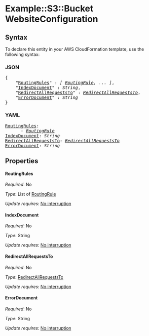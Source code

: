# Example::S3::Bucket WebsiteConfiguration

## Syntax

To declare this entity in your AWS CloudFormation template, use the following syntax:

### JSON

<pre>
{
    "<a href="#routingrules" title="RoutingRules">RoutingRules</a>" : <i>[ <a href="routingrule.md">RoutingRule</a>, ... ]</i>,
    "<a href="#indexdocument" title="IndexDocument">IndexDocument</a>" : <i>String</i>,
    "<a href="#redirectallrequeststo" title="RedirectAllRequestsTo">RedirectAllRequestsTo</a>" : <i><a href="redirectallrequeststo.md">RedirectAllRequestsTo</a></i>,
    "<a href="#errordocument" title="ErrorDocument">ErrorDocument</a>" : <i>String</i>
}
</pre>

### YAML

<pre>
<a href="#routingrules" title="RoutingRules">RoutingRules</a>: <i>
      - <a href="routingrule.md">RoutingRule</a></i>
<a href="#indexdocument" title="IndexDocument">IndexDocument</a>: <i>String</i>
<a href="#redirectallrequeststo" title="RedirectAllRequestsTo">RedirectAllRequestsTo</a>: <i><a href="redirectallrequeststo.md">RedirectAllRequestsTo</a></i>
<a href="#errordocument" title="ErrorDocument">ErrorDocument</a>: <i>String</i>
</pre>

## Properties

#### RoutingRules

_Required_: No

_Type_: List of <a href="routingrule.md">RoutingRule</a>

_Update requires_: [No interruption](https://docs.aws.amazon.com/AWSCloudFormation/latest/UserGuide/using-cfn-updating-stacks-update-behaviors.html#update-no-interrupt)

#### IndexDocument

_Required_: No

_Type_: String

_Update requires_: [No interruption](https://docs.aws.amazon.com/AWSCloudFormation/latest/UserGuide/using-cfn-updating-stacks-update-behaviors.html#update-no-interrupt)

#### RedirectAllRequestsTo

_Required_: No

_Type_: <a href="redirectallrequeststo.md">RedirectAllRequestsTo</a>

_Update requires_: [No interruption](https://docs.aws.amazon.com/AWSCloudFormation/latest/UserGuide/using-cfn-updating-stacks-update-behaviors.html#update-no-interrupt)

#### ErrorDocument

_Required_: No

_Type_: String

_Update requires_: [No interruption](https://docs.aws.amazon.com/AWSCloudFormation/latest/UserGuide/using-cfn-updating-stacks-update-behaviors.html#update-no-interrupt)
